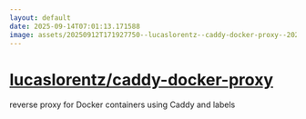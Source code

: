 ```yaml
---
layout: default
date: 2025-09-14T07:01:13.171588
image: assets/20250912T171927750--lucaslorentz--caddy-docker-proxy--20250912T172953999--cropped.png
---
```


# [lucaslorentz/caddy-docker-proxy](https://github.com/lucaslorentz/caddy-docker-proxy)

reverse proxy for Docker containers using Caddy and labels
